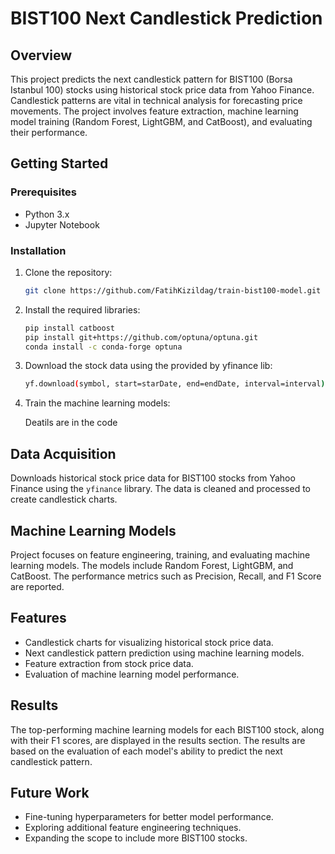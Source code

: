 

# BIST100 Next Candlestick Prediction


## Overview

This project predicts the next candlestick pattern for BIST100 (Borsa Istanbul 100) stocks using historical stock price data from Yahoo Finance. Candlestick patterns are vital in technical analysis for forecasting price movements. The project involves feature extraction, machine learning model training (Random Forest, LightGBM, and CatBoost), and evaluating their performance.

## Getting Started

### Prerequisites

- Python 3.x
- Jupyter Notebook

### Installation

1. Clone the repository:

   ```bash
   git clone https://github.com/FatihKizildag/train-bist100-model.git
   ```

2. Install the required libraries:

   ```bash
   pip install catboost
   pip install git+https://github.com/optuna/optuna.git
   conda install -c conda-forge optuna
   ```

3. Download the stock data using the provided by yfinance lib:

   ```bash
   yf.download(symbol, start=starDate, end=endDate, interval=interval)
   ```

4. Train the machine learning models:

   Deatils are in the code

## Data Acquisition

Downloads historical stock price data for BIST100 stocks from Yahoo Finance using the `yfinance` library. The data is cleaned and processed to create candlestick charts.

## Machine Learning Models

Project focuses on feature engineering, training, and evaluating machine learning models. The models include Random Forest, LightGBM, and CatBoost. The performance metrics such as Precision, Recall, and F1 Score are reported.

## Features

- Candlestick charts for visualizing historical stock price data.
- Next candlestick pattern prediction using machine learning models.
- Feature extraction from stock price data.
- Evaluation of machine learning model performance.

## Results

The top-performing machine learning models for each BIST100 stock, along with their F1 scores, are displayed in the results section. The results are based on the evaluation of each model's ability to predict the next candlestick pattern.

## Future Work

- Fine-tuning hyperparameters for better model performance.
- Exploring additional feature engineering techniques.
- Expanding the scope to include more BIST100 stocks.

